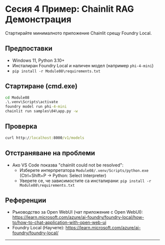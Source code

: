 <!--
CO_OP_TRANSLATOR_METADATA:
{
  "original_hash": "f9e55b8feba71ce09355b66e3a25b6ff",
  "translation_date": "2025-09-23T01:20:15+00:00",
  "source_file": "Module08/samples/04/README.md",
  "language_code": "bg"
}
-->
# Сесия 4 Пример: Chainlit RAG Демонстрация

Стартирайте минималното приложение Chainlit срещу Foundry Local.

## Предпоставки
- Windows 11, Python 3.10+
- Инсталиран Foundry Local и наличен модел (например `phi-4-mini`)
- `pip install -r Module08\requirements.txt`

## Стартиране (cmd.exe)
```cmd
cd Module08
.\.venv\Scripts\activate
foundry model run phi-4-mini
chainlit run samples\04\app.py -w
```

## Проверка
```cmd
curl http://localhost:8000/v1/models
```

## Отстраняване на проблеми
- Ако VS Code показва "chainlit could not be resolved":
	- Изберете интерпретатора `Module08/.venv/Scripts/python.exe` (Ctrl+Shift+P → Python: Select Interpreter)
	- Уверете се, че зависимостите са инсталирани: `pip install -r Module08\requirements.txt`

## Референции
- Ръководство за Open WebUI (чат приложение с Open WebUI): https://learn.microsoft.com/azure/ai-foundry/foundry-local/how-to/how-to-chat-application-with-open-web-ui
- Foundry Local (Научете): https://learn.microsoft.com/azure/ai-foundry/foundry-local/

---

